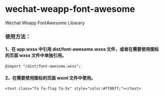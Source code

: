 # wechat-weapp-font-awesome
Wechat Weapp FontAwesome Libarary 

### 使用方法：

#### 1、在 app.wxss 中引用 dist/font-awesome.wxss 文件，或者在需要使用图标的页面 wxss 文件中单独引用。

`@import "/dist/font-awesome.wxss";`

#### 2、在需要使用图标的页面 wxml 文件中使用。

`<text class="fa fa-flag fa-5x" style="color:#ff00ff;"></text>`
